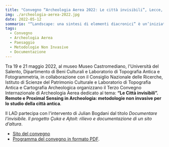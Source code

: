 ```yaml
---
title: "Convegno “Archeologia Aerea 2022: Le città invisibili”, Lecce, 19-21 maggio 2022"
img: ./archeologia-aerea-2022.jpg
date: 2022-05-12
sommario: "“Landscape: una sintesi di elementi diacronici” è un’iniziativa nata da dottorandi in Topografia Antica e materie affini, in sinergia con la Consulta di Topografia Antica, con l’obiettivo di mettere in contatto i giovani ricercatori che lavorano su argomenti che riguardano il paesaggio, le città e l’ambiente nell’antichità, al fine di stimolare la circolazione e lo scambio di idee su queste tematiche"
tags:
  - Convegno
  - Archeologia Aerea
  - Paesaggio
  - Metodologie Non Invasive
  - Documentazione
---
```



Tra 19 e 21 maggio 2022, al museo Museo Castromediano, l'Università del Salento, Dipartimento di Beni Culturali e Laboratorio di Topografia Antica e Fotogrammetria, in collaborazione con il Consiglio Nazionale delle Ricerche, Istituto di Scienze del Patrimonio Culturale e Laboratorio di Topografia Antica e Cartografia Archeologica organizzano il Terzo Convegno Internazionale di Archeologia Aerea dedicato al tema: **“Le Città invisibili”. Remote e Proximal Sensing in Archeologia: metodologie non invasive per lo studio della città antica**.

Il LAD partecipa con l'intervento di Julian Bogdani dal titolo _Documentare l’invisibile. Il progetto Çuka e Ajtoit: rilievo e documentazione di un sito d’altura_.

- [Sito del convegno](http://www.archeologia-aerea.it/2022convint.html)
- [Programma del convegno in formato PDF](http://www.archeologia-aerea.it/eventi/2022ConvegnoArcheologiaAereaProgramma.pdf).